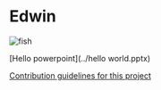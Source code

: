 # Edwin

![fish](https://nioo.knaw.nl/sites/default/files/vis.jpg)

[Hello powerpoint](../hello world.pptx)

[Contribution guidelines for this project](docs/CONTRIBUTING.md)
